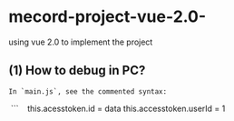 # mecord-project-vue-2.0-
using vue 2.0 to implement the project

(1) How to debug in PC?
-----
    In `main.js`, see the commented syntax:
  ```
    this.acesstoken.id = data
    this.accesstoken.userId = 1
  ```
